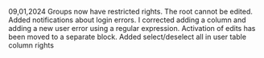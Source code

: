 09,01,2024
Groups now have restricted rights.
The root cannot be edited.
Added notifications about login errors.
I corrected adding a column and adding a new user error using a regular expression.
Activation of edits has been moved to a separate block.
Added select/deselect all in user table column rights